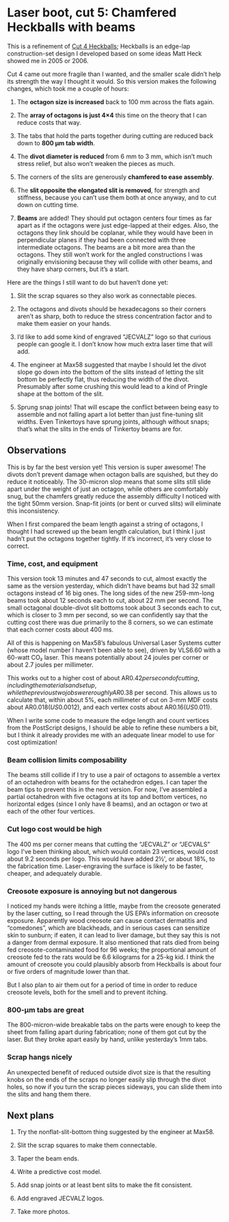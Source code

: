 Laser boot, cut 5: Chamfered Heckballs with beams
=================================================

This is a refinement of [Cut 4 Heckballs][2]; Heckballs is an edge-lap
construction-set design I developed based on some ideas Matt Heck
showed me in 2005 or 2006.

[2]: ../cut-4

Cut 4 came out more fragile than I wanted, and the smaller scale
didn’t help its strength the way I thought it would.  So this version
makes the following changes, which took me a couple of hours:

1. The **octagon size is increased** back to 100 mm across the flats
   again.

2. The **array of octagons is just 4×4** this time on the theory that I
   can reduce costs that way.

3. The tabs that hold the parts together during cutting are reduced
   back down to **800 μm tab width**.

4. The **divot diameter is reduced** from 6 mm to 3 mm, which isn’t much
   stress relief, but also won’t weaken the pieces as much.

5. The corners of the slits are generously **chamfered to ease assembly**.

6. The **slit opposite the elongated slit is removed**, for strength and
   stiffness, because you can’t use them both at once anyway, and to
   cut down on cutting time.

7. **Beams** are added!  They should put octagon centers four times as far
   apart as if the octagons were just edge-lapped at their edges.
   Also, the octagons they link should be coplanar, while they would
   have been in perpendicular planes if they had been connected with
   three intermediate octagons.  The beams are a bit more area than
   the octagons.  They still won’t work for the angled constructions I
   was originally envisioning because they will collide with other
   beams, and they have sharp corners, but it’s a start.

Here are the things I still want to do but haven’t done yet:

1. Slit the scrap squares so they also work as connectable pieces.

2. The octagons and divots should be hexadecagons so their corners
   aren’t as sharp, both to reduce the stress concentration factor and
   to make them easier on your hands.

3. I’d like to add some kind of engraved “JECVALZ” logo so that
   curious people can google it.  I don’t know how much extra laser
   time that will add.

4. The engineer at Max58 suggested that maybe I should let the divot
   slope go down into the bottom of the slits instead of letting the
   slit bottom be perfectly flat, thus reducing the width of the
   divot.  Presumably after some crushing this would lead to a kind of
   Pringle shape at the bottom of the slit.

5. Sprung snap joints!  That will escape the conflict between being
   easy to assemble and not falling apart a lot better than just
   fine-tuning slit widths.  Even Tinkertoys have sprung joints,
   although without snaps; that’s what the slits in the ends of
   Tinkertoy beams are for.

Observations
------------

This is by far the best version yet!  This version is super awesome!
The divots don’t prevent damage when octagon balls are squished, but
they do reduce it noticeably.  The 30-micron slop means that some
slits still slide apart under the weight of just an octagon, while
others are comfortably snug, but the chamfers greatly reduce the
assembly difficulty I noticed with the tight 50mm version.  Snap-fit
joints (or bent or curved slits) will eliminate this inconsistency.

When I first compared the beam length against a string of octagons, I
thought I had screwed up the beam length calculation, but I think I
just hadn’t put the octagons together tightly.  If it’s incorrect,
it’s very close to correct.

### Time, cost, and equipment ###

This version took 13 minutes and 47 seconds to cut, almost exactly the
same as the version yesterday, which didn’t have beams but had 32
small octagons instead of 16 big ones.  The long sides of the new
259-mm-long beams took about 12 seconds each to cut, about 22 mm per
second.  The small octagonal double-divot slit bottoms took about 3
seconds each to cut, which is closer to 3 mm per second, so we can
confidently say that the cutting cost there was due primarily to the 8
corners, so we can estimate that each corner costs about 400 ms.

All of this is happening on Max58’s fabulous Universal Laser Systems
cutter (whose model number I haven’t been able to see), driven by
VLS6.60 with a 60-watt CO₂ laser.  This means potentially about 24
joules per corner or about 2.7 joules per millimeter.

This works out to a higher cost of about AR$0.42 per second of
cutting, including the materials and setup, while the previous two
jobs were roughly AR$0.38 per second.  This allows us to calculate
that, within about 5%, each millimeter of cut on 3-mm MDF costs about
AR$0.018 (US$0.0012), and each vertex costs about AR$0.16 (US$0.011).

When I write some code to measure the edge length and count vertices
from the PostScript designs, I should be able to refine these numbers
a bit, but I think it already provides me with an adequate linear
model to use for cost optimization!

### Beam collision limits composability ###

The beams still collide if I try to use a pair of octagons to assemble
a vertex of an octahedron with beams for the octahedron edges.  I can
taper the beam tips to prevent this in the next version.  For now,
I’ve assembled a partial octahedron with five octagons at its top and
bottom vertices, no horizontal edges (since I only have 8 beams), and
an octagon or two at each of the other four vertices.

### Cut logo cost would be high ###

The 400 ms per corner means that cutting the “JECVALZ” or “JECVALS”
logo I've been thinking about, which would contain 23 vertices, would
cost about 9.2 seconds per logo.  This would have added 2½', or about
18%, to the fabrication time.  Laser-engraving the surface is likely
to be faster, cheaper, and adequately durable.

### Creosote exposure is annoying but not dangerous ###

I noticed my hands were itching a little, maybe from the creosote
generated by the laser cutting, so I read through the US EPA’s
information on creosote exposure.  Apparently wood creosote can cause
contact dermatitis and “comedones”, which are blackheads, and in
serious cases can sensitize skin to sunburn; if eaten, it can lead to
liver damage, but they say this is not a danger from dermal exposure.
It also mentioned that rats died from being fed creosote-contaminated
food for 96 weeks; the proportional amount of creosote fed to the rats
would be 6.6 kilograms for a 25-kg kid.  I think the amount of
creosote you could plausibly absorb from Heckballs is about four or
five orders of magnitude lower than that.

But I also plan to air them out for a period of time in order to
reduce creosote levels, both for the smell and to prevent itching.

### 800-μm tabs are great ###

The 800-micron-wide breakable tabs on the parts were enough to keep
the sheet from falling apart during fabrication; none of them got cut
by the laser.  But they broke apart easily by hand, unlike yesterday’s
1mm tabs.

### Scrap hangs nicely ###

An unexpected benefit of reduced outside divot size is that the
resulting knobs on the ends of the scraps no longer easily slip
through the divot holes, so now if you turn the scrap pieces sideways,
you can slide them into the slits and hang them there.

Next plans
----------

1. Try the nonflat-slit-bottom thing suggested by the engineer at
   Max58.

2. Slit the scrap squares to make them connectable.

3. Taper the beam ends.

4. Write a predictive cost model.

5. Add snap joints or at least bent slits to make the fit consistent.

6. Add engraved JECVALZ logos.

7. Take more photos.

<link rel="stylesheet" href="http://canonical.org/~kragen/style.css" />

<style>
img { float: right; margin: 0.5em }
</style> 
